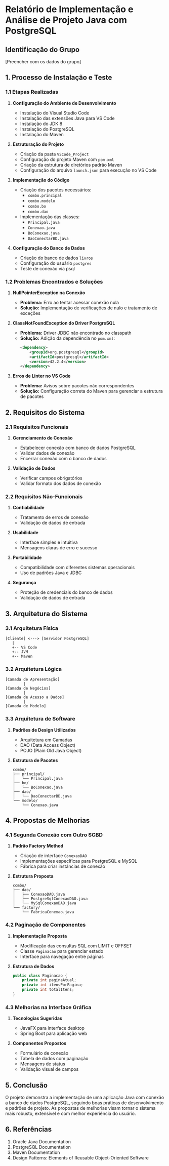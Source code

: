 # Relatório de Implementação e Análise de Projeto Java com PostgreSQL

## Identificação do Grupo
[Preencher com os dados do grupo]

## 1. Processo de Instalação e Teste

### 1.1 Etapas Realizadas

1. **Configuração do Ambiente de Desenvolvimento**
   - Instalação do Visual Studio Code
   - Instalação das extensões Java para VS Code
   - Instalação do JDK 8
   - Instalação do PostgreSQL
   - Instalação do Maven

2. **Estruturação do Projeto**
   - Criação da pasta `VSCode_Project`
   - Configuração do projeto Maven com `pom.xml`
   - Criação da estrutura de diretórios padrão Maven
   - Configuração do arquivo `launch.json` para execução no VS Code

3. **Implementação do Código**
   - Criação dos pacotes necessários:
     - `combo.principal`
     - `combo.modelo`
     - `combo.bo`
     - `combo.dao`
   - Implementação das classes:
     - `Principal.java`
     - `Conexao.java`
     - `BoConexao.java`
     - `DaoConectarBD.java`

4. **Configuração do Banco de Dados**
   - Criação do banco de dados `livros`
   - Configuração do usuário `postgres`
   - Teste de conexão via psql

### 1.2 Problemas Encontrados e Soluções

1. **NullPointerException na Conexão**
   - **Problema:** Erro ao tentar acessar conexão nula
   - **Solução:** Implementação de verificações de nulo e tratamento de exceções

2. **ClassNotFoundException do Driver PostgreSQL**
   - **Problema:** Driver JDBC não encontrado no classpath
   - **Solução:** Adição da dependência no `pom.xml`:
     ```xml
     <dependency>
         <groupId>org.postgresql</groupId>
         <artifactId>postgresql</artifactId>
         <version>42.2.4</version>
     </dependency>
     ```

3. **Erros de Linter no VS Code**
   - **Problema:** Avisos sobre pacotes não correspondentes
   - **Solução:** Configuração correta do Maven para gerenciar a estrutura de pacotes

## 2. Requisitos do Sistema

### 2.1 Requisitos Funcionais

1. **Gerenciamento de Conexão**
   - Estabelecer conexão com banco de dados PostgreSQL
   - Validar dados de conexão
   - Encerrar conexão com o banco de dados

2. **Validação de Dados**
   - Verificar campos obrigatórios
   - Validar formato dos dados de conexão

### 2.2 Requisitos Não-Funcionais

1. **Confiabilidade**
   - Tratamento de erros de conexão
   - Validação de dados de entrada

2. **Usabilidade**
   - Interface simples e intuitiva
   - Mensagens claras de erro e sucesso

3. **Portabilidade**
   - Compatibilidade com diferentes sistemas operacionais
   - Uso de padrões Java e JDBC

4. **Segurança**
   - Proteção de credenciais do banco de dados
   - Validação de dados de entrada

## 3. Arquitetura do Sistema

### 3.1 Arquitetura Física

```
[Cliente] <---> [Servidor PostgreSQL]
   |
   +-- VS Code
   +-- JVM
   +-- Maven
```

### 3.2 Arquitetura Lógica

```
[Camada de Apresentação]
        |
[Camada de Negócios]
        |
[Camada de Acesso a Dados]
        |
[Camada de Modelo]
```

### 3.3 Arquitetura de Software

1. **Padrões de Design Utilizados**
   - Arquitetura em Camadas
   - DAO (Data Access Object)
   - POJO (Plain Old Java Object)

2. **Estrutura de Pacotes**
   ```
   combo/
   ├── principal/
   │   └── Principal.java
   ├── bo/
   │   └── BoConexao.java
   ├── dao/
   │   └── DaoConectarBD.java
   └── modelo/
       └── Conexao.java
   ```

## 4. Propostas de Melhorias

### 4.1 Segunda Conexão com Outro SGBD

1. **Padrão Factory Method**
   - Criação de interface `ConexaoDAO`
   - Implementações específicas para PostgreSQL e MySQL
   - Fábrica para criar instâncias de conexão

2. **Estrutura Proposta**
   ```
   combo/
   ├── dao/
   │   ├── ConexaoDAO.java
   │   ├── PostgreSqlConexaoDAO.java
   │   └── MySqlConexaoDAO.java
   └── factory/
       └── FabricaConexao.java
   ```

### 4.2 Paginação de Componentes

1. **Implementação Proposta**
   - Modificação das consultas SQL com LIMIT e OFFSET
   - Classe `Paginacao` para gerenciar estado
   - Interface para navegação entre páginas

2. **Estrutura de Dados**
   ```java
   public class Paginacao {
       private int paginaAtual;
       private int itensPorPagina;
       private int totalItens;
   }
   ```

### 4.3 Melhorias na Interface Gráfica

1. **Tecnologias Sugeridas**
   - JavaFX para interface desktop
   - Spring Boot para aplicação web

2. **Componentes Propostos**
   - Formulário de conexão
   - Tabela de dados com paginação
   - Mensagens de status
   - Validação visual de campos

## 5. Conclusão

O projeto demonstra a implementação de uma aplicação Java com conexão a banco de dados PostgreSQL, seguindo boas práticas de desenvolvimento e padrões de projeto. As propostas de melhorias visam tornar o sistema mais robusto, extensível e com melhor experiência do usuário.

## 6. Referências

1. Oracle Java Documentation
2. PostgreSQL Documentation
3. Maven Documentation
4. Design Patterns: Elements of Reusable Object-Oriented Software 